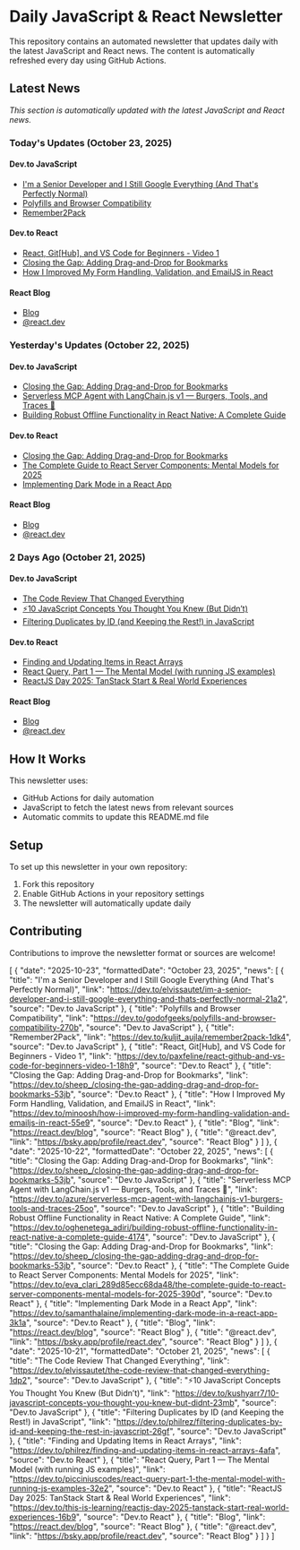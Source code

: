 # Daily JavaScript & React Newsletter

This repository contains an automated newsletter that updates daily with the latest JavaScript and React news. The content is automatically refreshed every day using GitHub Actions.

## Latest News

*This section is automatically updated with the latest JavaScript and React news.*

### Today's Updates (October 23, 2025)

#### Dev.to JavaScript

- [I'm a Senior Developer and I Still Google Everything (And That's Perfectly Normal)](https://dev.to/elvissautet/im-a-senior-developer-and-i-still-google-everything-and-thats-perfectly-normal-21a2)
- [Polyfills and Browser Compatibility](https://dev.to/godofgeeks/polyfills-and-browser-compatibility-270b)
- [Remember2Pack](https://dev.to/kuljit_aujla/remember2pack-1dk4)

#### Dev.to React

- [React, Git[Hub], and VS Code for Beginners - Video 1](https://dev.to/paxfeline/react-github-and-vs-code-for-beginners-video-1-18h9)
- [Closing the Gap: Adding Drag-and-Drop for Bookmarks](https://dev.to/sheep_/closing-the-gap-adding-drag-and-drop-for-bookmarks-53jb)
- [How I Improved My Form Handling, Validation, and EmailJS in React](https://dev.to/minoosh/how-i-improved-my-form-handling-validation-and-emailjs-in-react-55e9)

#### React Blog

- [Blog](https://react.dev/blog)
- [@react.dev](https://bsky.app/profile/react.dev)

### Yesterday's Updates (October 22, 2025)

#### Dev.to JavaScript

- [Closing the Gap: Adding Drag-and-Drop for Bookmarks](https://dev.to/sheep_/closing-the-gap-adding-drag-and-drop-for-bookmarks-53jb)
- [Serverless MCP Agent with LangChain.js v1 — Burgers, Tools, and Traces 🍔](https://dev.to/azure/serverless-mcp-agent-with-langchainjs-v1-burgers-tools-and-traces-25oo)
- [Building Robust Offline Functionality in React Native: A Complete Guide](https://dev.to/oghenetega_adiri/building-robust-offline-functionality-in-react-native-a-complete-guide-4174)

#### Dev.to React

- [Closing the Gap: Adding Drag-and-Drop for Bookmarks](https://dev.to/sheep_/closing-the-gap-adding-drag-and-drop-for-bookmarks-53jb)
- [The Complete Guide to React Server Components: Mental Models for 2025](https://dev.to/eva_clari_289d85ecc68da48/the-complete-guide-to-react-server-components-mental-models-for-2025-390d)
- [Implementing Dark Mode in a React App](https://dev.to/samanthalaine/implementing-dark-mode-in-a-react-app-3k1a)

#### React Blog

- [Blog](https://react.dev/blog)
- [@react.dev](https://bsky.app/profile/react.dev)

### 2 Days Ago (October 21, 2025)

#### Dev.to JavaScript

- [The Code Review That Changed Everything](https://dev.to/elvissautet/the-code-review-that-changed-everything-1dp2)
- [⚡10 JavaScript Concepts You Thought You Knew (But Didn’t)](https://dev.to/kushyarr7/10-javascript-concepts-you-thought-you-knew-but-didnt-23mb)
- [Filtering Duplicates by ID (and Keeping the Rest!) in JavaScript](https://dev.to/philrez/filtering-duplicates-by-id-and-keeping-the-rest-in-javascript-26gf)

#### Dev.to React

- [Finding and Updating Items in React Arrays](https://dev.to/philrez/finding-and-updating-items-in-react-arrays-4afa)
- [React Query, Part 1 — The Mental Model (with running JS examples)](https://dev.to/picciniuscodes/react-query-part-1-the-mental-model-with-running-js-examples-32e2)
- [ReactJS Day 2025: TanStack Start & Real World Experiences](https://dev.to/this-is-learning/reactjs-day-2025-tanstack-start-real-world-experiences-16b9)

#### React Blog

- [Blog](https://react.dev/blog)
- [@react.dev](https://bsky.app/profile/react.dev)

## How It Works

This newsletter uses:
- GitHub Actions for daily automation
- JavaScript to fetch the latest news from relevant sources
- Automatic commits to update this README.md file

## Setup

To set up this newsletter in your own repository:

1. Fork this repository
2. Enable GitHub Actions in your repository settings
3. The newsletter will automatically update daily

## Contributing

Contributions to improve the newsletter format or sources are welcome!

<!-- NEWS_DATA_START -->
[
  {
    "date": "2025-10-23",
    "formattedDate": "October 23, 2025",
    "news": [
      {
        "title": "I'm a Senior Developer and I Still Google Everything (And That's Perfectly Normal)",
        "link": "https://dev.to/elvissautet/im-a-senior-developer-and-i-still-google-everything-and-thats-perfectly-normal-21a2",
        "source": "Dev.to JavaScript"
      },
      {
        "title": "Polyfills and Browser Compatibility",
        "link": "https://dev.to/godofgeeks/polyfills-and-browser-compatibility-270b",
        "source": "Dev.to JavaScript"
      },
      {
        "title": "Remember2Pack",
        "link": "https://dev.to/kuljit_aujla/remember2pack-1dk4",
        "source": "Dev.to JavaScript"
      },
      {
        "title": "React, Git[Hub], and VS Code for Beginners - Video 1",
        "link": "https://dev.to/paxfeline/react-github-and-vs-code-for-beginners-video-1-18h9",
        "source": "Dev.to React"
      },
      {
        "title": "Closing the Gap: Adding Drag-and-Drop for Bookmarks",
        "link": "https://dev.to/sheep_/closing-the-gap-adding-drag-and-drop-for-bookmarks-53jb",
        "source": "Dev.to React"
      },
      {
        "title": "How I Improved My Form Handling, Validation, and EmailJS in React",
        "link": "https://dev.to/minoosh/how-i-improved-my-form-handling-validation-and-emailjs-in-react-55e9",
        "source": "Dev.to React"
      },
      {
        "title": "Blog",
        "link": "https://react.dev/blog",
        "source": "React Blog"
      },
      {
        "title": "@react.dev",
        "link": "https://bsky.app/profile/react.dev",
        "source": "React Blog"
      }
    ]
  },
  {
    "date": "2025-10-22",
    "formattedDate": "October 22, 2025",
    "news": [
      {
        "title": "Closing the Gap: Adding Drag-and-Drop for Bookmarks",
        "link": "https://dev.to/sheep_/closing-the-gap-adding-drag-and-drop-for-bookmarks-53jb",
        "source": "Dev.to JavaScript"
      },
      {
        "title": "Serverless MCP Agent with LangChain.js v1 — Burgers, Tools, and Traces 🍔",
        "link": "https://dev.to/azure/serverless-mcp-agent-with-langchainjs-v1-burgers-tools-and-traces-25oo",
        "source": "Dev.to JavaScript"
      },
      {
        "title": "Building Robust Offline Functionality in React Native: A Complete Guide",
        "link": "https://dev.to/oghenetega_adiri/building-robust-offline-functionality-in-react-native-a-complete-guide-4174",
        "source": "Dev.to JavaScript"
      },
      {
        "title": "Closing the Gap: Adding Drag-and-Drop for Bookmarks",
        "link": "https://dev.to/sheep_/closing-the-gap-adding-drag-and-drop-for-bookmarks-53jb",
        "source": "Dev.to React"
      },
      {
        "title": "The Complete Guide to React Server Components: Mental Models for 2025",
        "link": "https://dev.to/eva_clari_289d85ecc68da48/the-complete-guide-to-react-server-components-mental-models-for-2025-390d",
        "source": "Dev.to React"
      },
      {
        "title": "Implementing Dark Mode in a React App",
        "link": "https://dev.to/samanthalaine/implementing-dark-mode-in-a-react-app-3k1a",
        "source": "Dev.to React"
      },
      {
        "title": "Blog",
        "link": "https://react.dev/blog",
        "source": "React Blog"
      },
      {
        "title": "@react.dev",
        "link": "https://bsky.app/profile/react.dev",
        "source": "React Blog"
      }
    ]
  },
  {
    "date": "2025-10-21",
    "formattedDate": "October 21, 2025",
    "news": [
      {
        "title": "The Code Review That Changed Everything",
        "link": "https://dev.to/elvissautet/the-code-review-that-changed-everything-1dp2",
        "source": "Dev.to JavaScript"
      },
      {
        "title": "⚡10 JavaScript Concepts You Thought You Knew (But Didn’t)",
        "link": "https://dev.to/kushyarr7/10-javascript-concepts-you-thought-you-knew-but-didnt-23mb",
        "source": "Dev.to JavaScript"
      },
      {
        "title": "Filtering Duplicates by ID (and Keeping the Rest!) in JavaScript",
        "link": "https://dev.to/philrez/filtering-duplicates-by-id-and-keeping-the-rest-in-javascript-26gf",
        "source": "Dev.to JavaScript"
      },
      {
        "title": "Finding and Updating Items in React Arrays",
        "link": "https://dev.to/philrez/finding-and-updating-items-in-react-arrays-4afa",
        "source": "Dev.to React"
      },
      {
        "title": "React Query, Part 1 — The Mental Model (with running JS examples)",
        "link": "https://dev.to/picciniuscodes/react-query-part-1-the-mental-model-with-running-js-examples-32e2",
        "source": "Dev.to React"
      },
      {
        "title": "ReactJS Day 2025: TanStack Start & Real World Experiences",
        "link": "https://dev.to/this-is-learning/reactjs-day-2025-tanstack-start-real-world-experiences-16b9",
        "source": "Dev.to React"
      },
      {
        "title": "Blog",
        "link": "https://react.dev/blog",
        "source": "React Blog"
      },
      {
        "title": "@react.dev",
        "link": "https://bsky.app/profile/react.dev",
        "source": "React Blog"
      }
    ]
  }
]
<!-- NEWS_DATA_END -->
